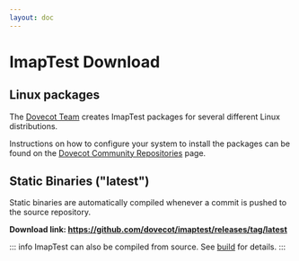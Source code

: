 ```yaml
---
layout: doc
---
```


# ImapTest Download

## Linux packages

The [Dovecot Team](https://dovecot.org/) creates ImapTest packages for
several different Linux distributions.

Instructions on how to configure your system to install the packages can be
found on the [Dovecot Community Repositories](https://repo.dovecot.org/) page.

## Static Binaries ("latest")

Static binaries are automatically compiled whenever a commit is pushed to
the source repository.

**Download link: https://github.com/dovecot/imaptest/releases/tag/latest**

::: info
ImapTest can also be compiled from source. See [build](/build)
for details.
:::
